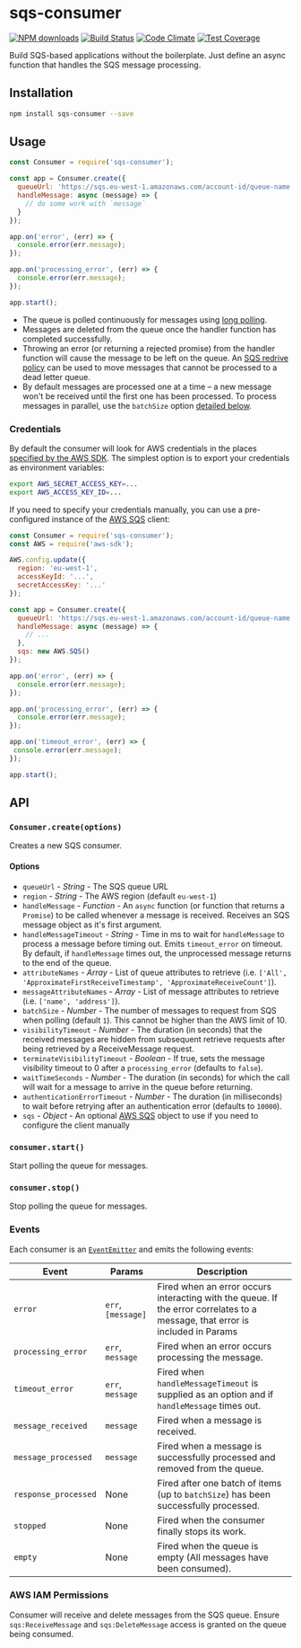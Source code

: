 # sqs-consumer

[![NPM downloads](https://img.shields.io/npm/dm/sqs-consumer.svg?style=flat)](https://npmjs.org/package/sqs-consumer)
[![Build Status](https://travis-ci.org/bbc/sqs-consumer.svg)](https://travis-ci.org/bbc/sqs-consumer) 
[![Code Climate](https://codeclimate.com/github/BBC/sqs-consumer/badges/gpa.svg)](https://codeclimate.com/github/BBC/sqs-consumer) 
[![Test Coverage](https://codeclimate.com/github/BBC/sqs-consumer/badges/coverage.svg)](https://codeclimate.com/github/BBC/sqs-consumer)

Build SQS-based applications without the boilerplate. Just define an async function that handles the SQS message processing.

## Installation

```bash
npm install sqs-consumer --save
```

## Usage

```js
const Consumer = require('sqs-consumer');

const app = Consumer.create({
  queueUrl: 'https://sqs.eu-west-1.amazonaws.com/account-id/queue-name',
  handleMessage: async (message) => {
    // do some work with `message`
  }
});

app.on('error', (err) => {
  console.error(err.message);
});

app.on('processing_error', (err) => {
  console.error(err.message);
});

app.start();
```

* The queue is polled continuously for messages using [long polling](http://docs.aws.amazon.com/AWSSimpleQueueService/latest/SQSDeveloperGuide/sqs-long-polling.html).
* Messages are deleted from the queue once the handler function has completed successfully.
* Throwing an error (or returning a rejected promise) from the handler function will cause the message to be left on the queue. An [SQS redrive policy](http://docs.aws.amazon.com/AWSSimpleQueueService/latest/SQSDeveloperGuide/SQSDeadLetterQueue.html) can be used to move messages that cannot be processed to a dead letter queue.
* By default messages are processed one at a time – a new message won't be received until the first one has been processed. To process messages in parallel, use the `batchSize` option [detailed below](#options).

### Credentials

By default the consumer will look for AWS credentials in the places [specified by the AWS SDK](http://docs.aws.amazon.com/AWSJavaScriptSDK/guide/node-configuring.html#Setting_AWS_Credentials). The simplest option is to export your credentials as environment variables:

```bash
export AWS_SECRET_ACCESS_KEY=...
export AWS_ACCESS_KEY_ID=...
```

If you need to specify your credentials manually, you can use a pre-configured instance of the [AWS SQS](http://docs.aws.amazon.com/AWSJavaScriptSDK/latest/AWS/SQS.html) client:


```js
const Consumer = require('sqs-consumer');
const AWS = require('aws-sdk');

AWS.config.update({
  region: 'eu-west-1',
  accessKeyId: '...',
  secretAccessKey: '...'
});

const app = Consumer.create({
  queueUrl: 'https://sqs.eu-west-1.amazonaws.com/account-id/queue-name',
  handleMessage: async (message) => {
    // ...
  },
  sqs: new AWS.SQS()
});

app.on('error', (err) => {
  console.error(err.message);
});

app.on('processing_error', (err) => {
  console.error(err.message);
});

app.on('timeout_error', (err) => {
 console.error(err.message);
});

app.start();
```

## API

### `Consumer.create(options)`

Creates a new SQS consumer.

#### Options

* `queueUrl` - _String_ - The SQS queue URL
* `region` - _String_ - The AWS region (default `eu-west-1`)
* `handleMessage` - _Function_ - An `async` function (or function that returns a `Promise`) to be called whenever a message is received. Receives an SQS message object as it's first argument.
* `handleMessageTimeout` - _String_ - Time in ms to wait for `handleMessage` to process a message before timing out. Emits `timeout_error` on timeout. By default, if `handleMessage` times out, the unprocessed message returns to the end of the queue.
* `attributeNames` - _Array_ - List of queue attributes to retrieve (i.e. `['All', 'ApproximateFirstReceiveTimestamp', 'ApproximateReceiveCount']`).
* `messageAttributeNames` - _Array_ - List of message attributes to retrieve (i.e. `['name', 'address']`).
* `batchSize` - _Number_ - The number of messages to request from SQS when polling (default `1`). This cannot be higher than the AWS limit of 10.
* `visibilityTimeout` - _Number_ - The duration (in seconds) that the received messages are hidden from subsequent retrieve requests after being retrieved by a ReceiveMessage request.
* `terminateVisibilityTimeout` - _Boolean_ - If true, sets the message visibility timeout to 0 after a `processing_error` (defaults to `false`).
* `waitTimeSeconds` - _Number_ - The duration (in seconds) for which the call will wait for a message to arrive in the queue before returning.
* `authenticationErrorTimeout` - _Number_ - The duration (in milliseconds) to wait before retrying after an authentication error (defaults to `10000`).
* `sqs` - _Object_ - An optional [AWS SQS](http://docs.aws.amazon.com/AWSJavaScriptSDK/latest/AWS/SQS.html) object to use if you need to configure the client manually

### `consumer.start()`

Start polling the queue for messages.

### `consumer.stop()`

Stop polling the queue for messages.

### Events

Each consumer is an [`EventEmitter`](http://nodejs.org/api/events.html) and emits the following events:

|Event|Params|Description|
|-----|------|-----------|
|`error`|`err`, `[message]`|Fired when an error occurs interacting with the queue. If the error correlates to a message, that error is included in Params|
|`processing_error`|`err`, `message`|Fired when an error occurs processing the message.|
|`timeout_error`|`err`, `message`|Fired when `handleMessageTimeout` is supplied as an option and if `handleMessage` times out.|
|`message_received`|`message`|Fired when a message is received.|
|`message_processed`|`message`|Fired when a message is successfully processed and removed from the queue.|
|`response_processed`|None|Fired after one batch of items (up to `batchSize`) has been successfully processed.|
|`stopped`|None|Fired when the consumer finally stops its work.|
|`empty`|None|Fired when the queue is empty (All messages have been consumed).|

### AWS IAM Permissions

Consumer will receive and delete messages from the SQS queue. Ensure `sqs:ReceiveMessage` and `sqs:DeleteMessage` access is granted on the queue being consumed.
